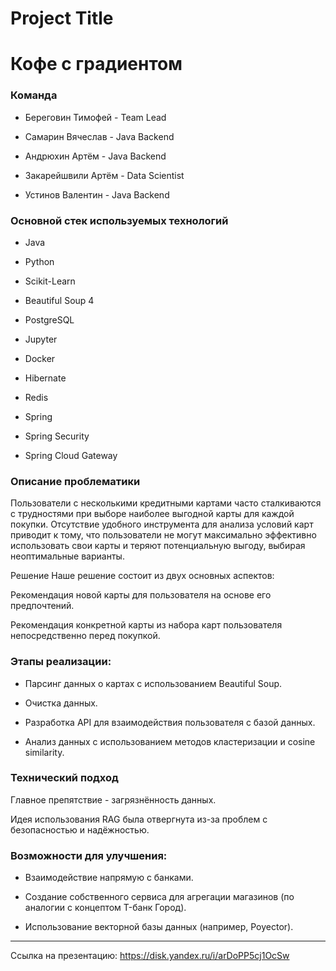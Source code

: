 
# Project Title

# Кофе с градиентом
### Команда
* Береговин Тимофей - Team Lead

* Самарин Вячеслав - Java Backend

* Андрюхин Артём - Java Backend

* Закарейшвили Артём - Data Scientist

* Устинов Валентин - Java Backend

### Основной стек используемых технологий
* Java

* Python

* Scikit-Learn

* Beautiful Soup 4

* PostgreSQL

* Jupyter

* Docker

* Hibernate

* Redis

* Spring

* Spring Security

* Spring Cloud Gateway

### Описание проблематики
Пользователи с несколькими кредитными картами часто сталкиваются с трудностями при выборе наиболее выгодной карты для каждой покупки. Отсутствие удобного инструмента для анализа условий карт приводит к тому, что пользователи не могут максимально эффективно использовать свои карты и теряют потенциальную выгоду, выбирая неоптимальные варианты.

Решение
Наше решение состоит из двух основных аспектов:

Рекомендация новой карты для пользователя на основе его предпочтений.

Рекомендация конкретной карты из набора карт пользователя непосредственно перед покупкой.

### Этапы реализации:
* Парсинг данных о картах с использованием Beautiful Soup.

* Очистка данных.

* Разработка API для взаимодействия пользователя с базой данных.

* Анализ данных с использованием методов кластеризации и cosine similarity.

### Технический подход
Главное препятствие - загрязнённость данных.

Идея использования RAG была отвергнута из-за проблем с безопасностью и надёжностью.

### Возможности для улучшения:

* Взаимодействие напрямую с банками.

* Создание собственного сервиса для агрегации магазинов (по аналогии с концептом T-банк Город).

* Использование векторной базы данных (например, Poyector).

______________________________________________________________________

Ссылка на презентацию: https://disk.yandex.ru/i/arDoPP5cj1OcSw
